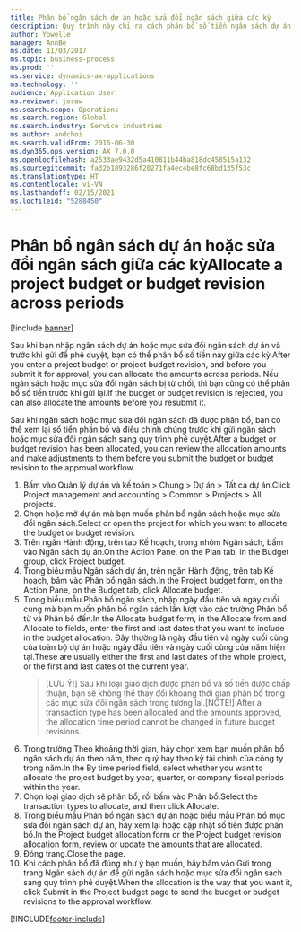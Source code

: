 ```yaml
---
title: Phân bổ ngân sách dự án hoặc sửa đổi ngân sách giữa các kỳ
description: Quy trình này chỉ ra cách phân bổ số tiền ngân sách dự án giữa các kỳ.
author: Yowelle
manager: AnnBe
ms.date: 11/03/2017
ms.topic: business-process
ms.prod: ''
ms.service: dynamics-ax-applications
ms.technology: ''
audience: Application User
ms.reviewer: josaw
ms.search.scope: Operations
ms.search.region: Global
ms.search.industry: Service industries
ms.author: andchoi
ms.search.validFrom: 2016-06-30
ms.dyn365.ops.version: AX 7.0.0
ms.openlocfilehash: a2533ae9432d5a410811b44ba818dc458515a132
ms.sourcegitcommit: fa32b1893286f20271fa4ec4be8fc68bd135f53c
ms.translationtype: HT
ms.contentlocale: vi-VN
ms.lasthandoff: 02/15/2021
ms.locfileid: "5288450"
---
```

# <a name="allocate-a-project-budget-or-budget-revision-across-periods"></a><span data-ttu-id="9ba72-103">Phân bổ ngân sách dự án hoặc sửa đổi ngân sách giữa các kỳ</span><span class="sxs-lookup"><span data-stu-id="9ba72-103">Allocate a project budget or budget revision across periods</span></span>

[!include [banner](../../includes/banner.md)]

<span data-ttu-id="9ba72-104">Sau khi bạn nhập ngân sách dự án hoặc mục sửa đổi ngân sách dự án và trước khi gửi để phê duyệt, bạn có thể phân bổ số tiền này giữa các kỳ.</span><span class="sxs-lookup"><span data-stu-id="9ba72-104">After you enter a project budget or project budget revision, and before you submit it for approval, you can allocate the amounts across periods.</span></span> <span data-ttu-id="9ba72-105">Nếu ngân sách hoặc mục sửa đổi ngân sách bị từ chối, thì bạn cũng có thể phân bổ số tiền trước khi gửi lại.</span><span class="sxs-lookup"><span data-stu-id="9ba72-105">If the budget or budget revision is rejected, you can also allocate the amounts before you resubmit it.</span></span> 

<span data-ttu-id="9ba72-106">Sau khi ngân sách hoặc mục sửa đổi ngân sách đã được phân bổ, bạn có thể xem lại số tiền phân bổ và điều chỉnh chúng trước khi gửi ngân sách hoặc mục sửa đổi ngân sách sang quy trình phê duyệt.</span><span class="sxs-lookup"><span data-stu-id="9ba72-106">After a budget or budget revision has been allocated, you can review the allocation amounts and make adjustments to them before you submit the budget or budget revision to the approval workflow.</span></span> 

1. <span data-ttu-id="9ba72-107">Bấm vào Quản lý dự án và kế toán > Chung > Dự án > Tất cả dự án.</span><span class="sxs-lookup"><span data-stu-id="9ba72-107">Click Project management and accounting > Common > Projects > All projects.</span></span> 
2. <span data-ttu-id="9ba72-108">Chọn hoặc mở dự án mà bạn muốn phân bổ ngân sách hoặc mục sửa đổi ngân sách.</span><span class="sxs-lookup"><span data-stu-id="9ba72-108">Select or open the project for which you want to allocate the budget or budget revision.</span></span> 
3. <span data-ttu-id="9ba72-109">Trên ngăn Hành động, trên tab Kế hoạch, trong nhóm Ngân sách, bấm vào Ngân sách dự án.</span><span class="sxs-lookup"><span data-stu-id="9ba72-109">On the Action Pane, on the Plan tab, in the Budget group, click Project budget.</span></span> 
4. <span data-ttu-id="9ba72-110">Trong biểu mẫu Ngân sách dự án, trên ngăn Hành động, trên tab Kế hoạch, bấm vào Phân bổ ngân sách.</span><span class="sxs-lookup"><span data-stu-id="9ba72-110">In the Project budget form, on the Action Pane, on the Budget tab, click Allocate budget.</span></span> 
5. <span data-ttu-id="9ba72-111">Trong biểu mẫu Phân bổ ngân sách, nhập ngày đầu tiên và ngày cuối cùng mà bạn muốn phân bổ ngân sách lần lượt vào các trường Phân bổ từ và Phân bổ đến.</span><span class="sxs-lookup"><span data-stu-id="9ba72-111">In the Allocate budget form, in the Allocate from and Allocate to fields, enter the first and last dates that you want to include in the budget allocation.</span></span> <span data-ttu-id="9ba72-112">Đây thường là ngày đầu tiên và ngày cuối cùng của toàn bộ dự án hoặc ngày đầu tiên và ngày cuối cùng của năm hiện tại.</span><span class="sxs-lookup"><span data-stu-id="9ba72-112">These are usually either the first and last dates of the whole project, or the first and last dates of the current year.</span></span>  
   > <span data-ttu-id="9ba72-113">[LƯU Ý!] Sau khi loại giao dịch được phân bổ và số tiền được chấp thuận, bạn sẽ không thể thay đổi khoảng thời gian phân bổ trong các mục sửa đổi ngân sách trong tương lai.</span><span class="sxs-lookup"><span data-stu-id="9ba72-113">[NOTE!] After a transaction type has been allocated and the amounts approved, the allocation time period cannot be changed in future budget revisions.</span></span> 
6. <span data-ttu-id="9ba72-114">Trong trường Theo khoảng thời gian, hãy chọn xem bạn muốn phân bổ ngân sách dự án theo năm, theo quý hay theo kỳ tài chính của công ty trong năm.</span><span class="sxs-lookup"><span data-stu-id="9ba72-114">In the By time period field, select whether you want to allocate the project budget by year, quarter, or company fiscal periods within the year.</span></span>
7. <span data-ttu-id="9ba72-115">Chọn loại giao dịch sẽ phân bổ, rồi bấm vào Phân bổ.</span><span class="sxs-lookup"><span data-stu-id="9ba72-115">Select the transaction types to allocate, and then click Allocate.</span></span> 
8. <span data-ttu-id="9ba72-116">Trong biểu mẫu Phân bổ ngân sách dự án hoặc biểu mẫu Phân bổ mục sửa đổi ngân sách dự án, hãy xem lại hoặc cập nhật số tiền được phân bổ.</span><span class="sxs-lookup"><span data-stu-id="9ba72-116">In the Project budget allocation form or the Project budget revision allocation form, review or update the amounts that are allocated.</span></span> 
9. <span data-ttu-id="9ba72-117">Đóng trang.</span><span class="sxs-lookup"><span data-stu-id="9ba72-117">Close the page.</span></span>
10. <span data-ttu-id="9ba72-118">Khi cách phân bổ đã đúng như ý bạn muốn, hãy bấm vào Gửi trong trang Ngân sách dự án để gửi ngân sách hoặc mục sửa đổi ngân sách sang quy trình phê duyệt.</span><span class="sxs-lookup"><span data-stu-id="9ba72-118">When the allocation is the way that you want it, click Submit in the Project budget page to send the budget or budget revisions to the approval workflow.</span></span>  




[!INCLUDE[footer-include](../../includes/footer-banner.md)]